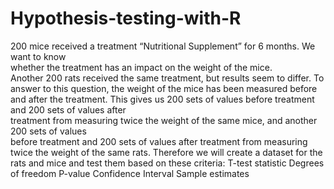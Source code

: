 # Hypothesis-testing-with-R
200	mice	received	a	treatment	“Nutritional	Supplement”	for 6	months.	We	want	to	know	
whether	the	treatment	has	an	impact	on	the	weight	of	the	mice.	
Another	200	rats	received	the	same	treatment, but	results	seem	to	differ.
To	answer	to	this	question,	the	weight	of	the	mice	has	been	measured	before	and	after	the	
treatment.	This	gives	us	200	sets	of	values	before	treatment	and	200	sets	of	values	after	
treatment	from	measuring	twice	the	weight	of	the	same	mice, and	another	200	sets	of	values	
before	treatment	and	200	sets	of	values	after	treatment	from	measuring	twice	the	weight	of	the	
same	rats.
Therefore we will create a dataset for the rats and mice and test them based on these criteria:
 T-test	statistic
 Degrees	of	freedom
 P-value
 Confidence	Interval
 Sample	estimates
